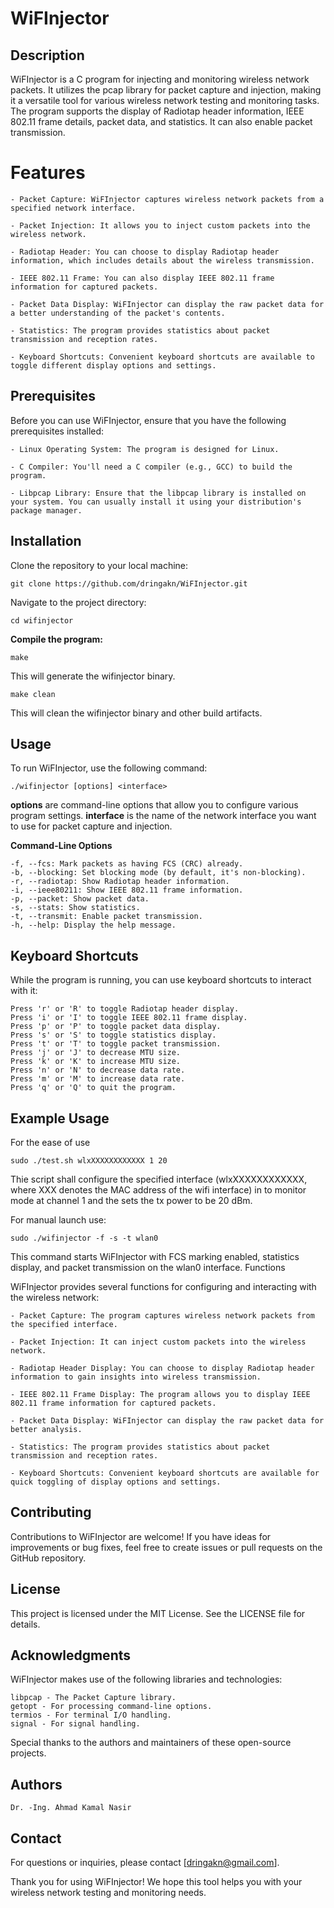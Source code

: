 # WiFInjector

## Description

WiFInjector is a C program for injecting and monitoring wireless network packets. It utilizes the pcap library for packet capture and injection, making it a versatile tool for various wireless network testing and monitoring tasks. The program supports the display of Radiotap header information, IEEE 802.11 frame details, packet data, and statistics. It can also enable packet transmission.

# Features

    - Packet Capture: WiFInjector captures wireless network packets from a specified network interface.

    - Packet Injection: It allows you to inject custom packets into the wireless network.

    - Radiotap Header: You can choose to display Radiotap header information, which includes details about the wireless transmission.

    - IEEE 802.11 Frame: You can also display IEEE 802.11 frame information for captured packets.

    - Packet Data Display: WiFInjector can display the raw packet data for a better understanding of the packet's contents.

    - Statistics: The program provides statistics about packet transmission and reception rates.

    - Keyboard Shortcuts: Convenient keyboard shortcuts are available to toggle different display options and settings.

## Prerequisites

Before you can use WiFInjector, ensure that you have the following prerequisites installed:

    - Linux Operating System: The program is designed for Linux.

    - C Compiler: You'll need a C compiler (e.g., GCC) to build the program.

    - Libpcap Library: Ensure that the libpcap library is installed on your system. You can usually install it using your distribution's package manager.

## Installation

Clone the repository to your local machine:

```
git clone https://github.com/dringakn/WiFInjector.git
```

Navigate to the project directory:

```
cd wifinjector
```

**Compile the program:**

```
make
```

This will generate the wifinjector binary.

```
make clean
```

This will clean the wifinjector binary and other build artifacts.

## Usage

To run WiFInjector, use the following command:

```
./wifinjector [options] <interface>
```

**options** are command-line options that allow you to configure various program settings. **interface** is the name of the network interface you want to use for packet capture and injection.

**Command-Line Options**

    -f, --fcs: Mark packets as having FCS (CRC) already.
    -b, --blocking: Set blocking mode (by default, it's non-blocking).
    -r, --radiotap: Show Radiotap header information.
    -i, --ieee80211: Show IEEE 802.11 frame information.
    -p, --packet: Show packet data.
    -s, --stats: Show statistics.
    -t, --transmit: Enable packet transmission.
    -h, --help: Display the help message.

## Keyboard Shortcuts

While the program is running, you can use keyboard shortcuts to interact with it:

    Press 'r' or 'R' to toggle Radiotap header display.
    Press 'i' or 'I' to toggle IEEE 802.11 frame display.
    Press 'p' or 'P' to toggle packet data display.
    Press 's' or 'S' to toggle statistics display.
    Press 't' or 'T' to toggle packet transmission.
    Press 'j' or 'J' to decrease MTU size.
    Press 'k' or 'K' to increase MTU size.
    Press 'n' or 'N' to decrease data rate.
    Press 'm' or 'M' to increase data rate.
    Press 'q' or 'Q' to quit the program.

## Example Usage

For the ease of use

```
sudo ./test.sh wlxXXXXXXXXXXXX 1 20
```

Thie script shall configure the specified interface (wlxXXXXXXXXXXXX, where XXX denotes the MAC address of the wifi interface) in to monitor mode at channel 1 and the sets the tx power to be 20 dBm.

For manual launch use:

```
sudo ./wifinjector -f -s -t wlan0
```

This command starts WiFInjector with FCS marking enabled, statistics display, and packet transmission on the wlan0 interface.
Functions

WiFInjector provides several functions for configuring and interacting with the wireless network:

    - Packet Capture: The program captures wireless network packets from the specified interface.

    - Packet Injection: It can inject custom packets into the wireless network.

    - Radiotap Header Display: You can choose to display Radiotap header information to gain insights into wireless transmission.

    - IEEE 802.11 Frame Display: The program allows you to display IEEE 802.11 frame information for captured packets.

    - Packet Data Display: WiFInjector can display the raw packet data for better analysis.

    - Statistics: The program provides statistics about packet transmission and reception rates.

    - Keyboard Shortcuts: Convenient keyboard shortcuts are available for quick toggling of display options and settings.

## Contributing

Contributions to WiFInjector are welcome! If you have ideas for improvements or bug fixes, feel free to create issues or pull requests on the GitHub repository.

## License

This project is licensed under the MIT License. See the LICENSE file for details.

## Acknowledgments

WiFInjector makes use of the following libraries and technologies:

    libpcap - The Packet Capture library.
    getopt - For processing command-line options.
    termios - For terminal I/O handling.
    signal - For signal handling.

Special thanks to the authors and maintainers of these open-source projects.

## Authors

    Dr. -Ing. Ahmad Kamal Nasir

## Contact

For questions or inquiries, please contact [dringakn@gmail.com].

Thank you for using WiFInjector! We hope this tool helps you with your wireless network testing and monitoring needs.
